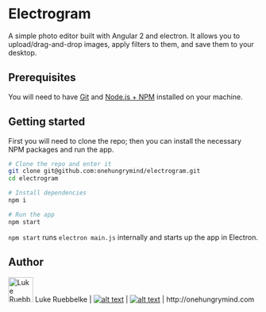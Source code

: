 # Electrogram

A simple photo editor built with Angular 2 and electron. It allows you to upload/drag-and-drop images, apply filters to them, and save them to your desktop.

## Prerequisites
You will need to have [Git](https://git-scm.com/) and [Node.js + NPM](http://nodejs.org) installed on your machine.

## Getting started

First you will need to clone the repo; then you can install the necessary NPM packages and run the app.

```bash
# Clone the repo and enter it
git clone git@github.com:onehungrymind/electrogram.git
cd electrogram

# Install dependencies
npm i

# Run the app
npm start
```

`npm start` runs `electron main.js` internally and starts up the app in Electron.

## Author
<img width="50px" src="https://pbs.twimg.com/profile_images/505753644004687872/_5-AcJkD_400x400.jpeg" alt="Luke Ruebbelke">
Luke Ruebbelke
| <a href="http://www.twitter.com/simpulton"><img src="https://camo.githubusercontent.com/0dccb70faac21bb33652c53cd5ee4ecb5822ef90/687474703a2f2f692e696d6775722e636f6d2f77577a583975422e706e67" alt="alt text" title="twitter icon without padding" data-canonical-src="http://i.imgur.com/wWzX9uB.png" style="max-width:100%;"></a>
| <a href="http://www.github.com/simpulton"><img src="https://camo.githubusercontent.com/2b231c1177422557ea928991fce1ff10ec636371/687474703a2f2f692e696d6775722e636f6d2f3949364e52556d2e706e67" alt="alt text" title="github icon without padding" data-canonical-src="http://i.imgur.com/9I6NRUm.png" style="max-width:100%;"></a>
| http://onehungrymind.com
